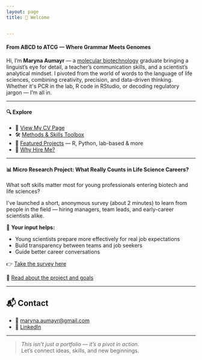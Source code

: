 ```yaml
---
layout: page
title: 👋 Welcome


---
```



#### From ABCD to ATCG — Where Grammar Meets Genomes 

Hi, I’m **Maryna Aumayr** — a [molecular biotechnology](assets/Curlum.png) graduate bringing a linguist’s eye for detail, a teacher’s communication skills, and a scientist’s analytical mindset.
I pivoted from the world of words to the language of life sciences, combining creativity, precision, and data-driven thinking.  
Whether it's PCR in the lab, R code in RStudio, or decoding regulatory jargon — I’m all in.

---

#### 🔍 Explore

- 📄 [View My CV Page](cv.md) 
- 🛠️  [Methods & Skills Toolbox](skills.md)
- 🚀 [Featured Projects](projects.md) — R, Python, lab-based & more
- 🤝 [Why Hire Me?](hireme.md)

---
#### 📊 Micro Research Project: What Really Counts in Life Science Careers?

What soft skills matter most for young professionals entering biotech and life sciences?

I've launched a short, anonymous survey (about 2 minutes) to learn from people in the field — hiring managers, team leads, and early-career scientists alike.

💬 **Your input helps:**
- Young scientists prepare more effectively for real job expectations
- Build transparency between teams and job seekers
- Guide better career conversations

👉 [Take the survey here](https://lnkd.in/dCs4Bej8)

📄 [Read about the project and goals](soft_skills_survey.md)


---

## 📬 Contact

- 📧 maryna.aumayr@gmail.com   
- 🔗 [LinkedIn](https://www.linkedin.com/in/maryna-aumayr-71110b93/)

---

> _This isn’t just a portfolio — it’s a pivot in action._  
Let’s connect ideas, skills, and new beginnings.

